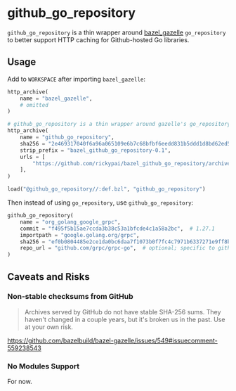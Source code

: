 # github_go_repository

`github_go_repository` is a thin wrapper around [bazel_gazelle](https://github.com/bazelbuild/bazel-gazelle/) `go_repository` to better support HTTP caching for Github-hosted Go libraries.

## Usage

Add to `WORKSPACE` after importing `bazel_gazelle`:

```python
http_archive(
    name = "bazel_gazelle",
    # omitted
)

# github_go_repository is a thin wrapper around gazelle's go_repository which supports some level of http caching
http_archive(
    name = "github_go_repository",
    sha256 = "2e469317040f6a96a065109e6b7c68bfbf6eedd831b5ddd1d8bd62ed567f3a17",
    strip_prefix = "bazel_github_go_repository-0.1",
    urls = [
        "https://github.com/rickypai/bazel_github_go_repository/archive/0.1.zip",
    ],
)

load("@github_go_repository//:def.bzl", "github_go_repository")
```

Then instead of using `go_repository`, use `github_go_repository`:

```python
github_go_repository(
    name = "org_golang_google_grpc",
    commit = "f495f5b15ae7ccda3b38c53a1bfcde4c1a58a2bc",  # 1.27.1
    importpath = "google.golang.org/grpc",
    sha256 = "ef0b0804485e2ce1da0bc6daa7f1073b0f7fc4c7971b6337271e9ff8bc7081d1",
    repo_url = "github.com/grpc/grpc-go",  # optional; specific to github_go_repository when the repo URL is different from the importpath
)
```

## Caveats and Risks

### Non-stable checksums from GitHub

> Archives served by GitHub do not have stable SHA-256 sums. They haven't changed in a couple years, but it's broken us in the past. Use at your own risk.

https://github.com/bazelbuild/bazel-gazelle/issues/549#issuecomment-559238543

### No Modules Support

For now.
